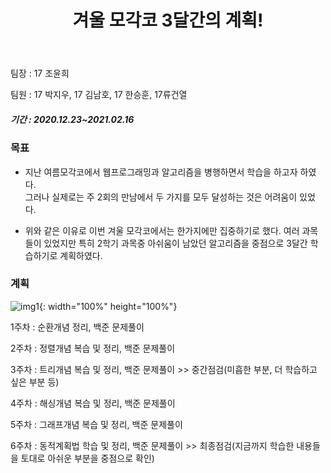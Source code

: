 ﻿---
title: "겨울 모각코 3달간의 계획!"
---

팀장 : 17 조윤희

팀원 : 17 박지우, 17 김남호, 17 한승훈, 17류건열

##### 기간 : 2020.12.23~2021.02.16	

### 목표
  - 지난 여름모각코에서 웹프로그래밍과 알고리즘을 병행하면서 학습을 하고자 하였다.  
    그러나 실제로는 주 2회의 만남에서 두 가지를 모두 달성하는 것은 어려움이 있었다.

  - 위와 같은 이유로 이번 겨울 모각코에서는 한가지에만 집중하기로 했다. 여러 과목들이 있었지만 특히 2학기 과목중 아쉬움이 남았던 알고리즘을 중점으로 3달간 학습하기로 계획하였다.


### 계획
![img1](https://user-images.githubusercontent.com/67006945/102577540-9397b100-413b-11eb-9d7f-42562fdcfe8b.PNG){: width="100%" height="100%"}

1주차 : 순환개념 정리, 백준 문제풀이

2주차 : 정렬개념 복습 및 정리, 백준 문제풀이

3주차 : 트리개념 복습 및 정리, 백준 문제풀이 >> 중간점검(미흡한 부분, 더 학습하고 싶은 부분 등)

4주차 : 해싱개념 복습 및 정리, 백준 문제풀이

5주차 : 그래프개념 복습 및 정리, 백준 문제풀이

6주차 : 동적계획법 학습 및 정리, 백준 문제풀이 >> 최종점검(지금까지 학습한 내용들을 토대로 아쉬운 부분을 중점으로 확인)

